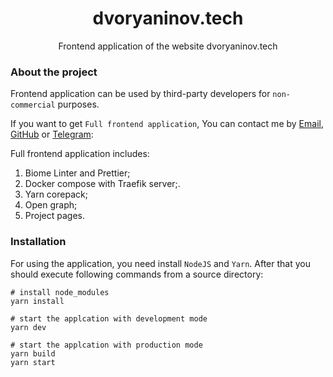 <h1 align="center">dvoryaninov.tech</h1>
<p align="center">Frontend application of the website dvoryaninov.tech</p>

### About the project

Frontend application can be used by third-party developers for `non-commercial` purposes. 

If you want to get `Full frontend application`, You can contact me by [Email](mailto:12072000@mail.ru), [GitHub](https://github.com/PaviliuS) or [Telegram](https://t.me/pavel_dvoryaninov):

Full frontend application includes:
1. Biome Linter and Prettier; 
2. Docker compose with Traefik server;.
3. Yarn corepack;
4. Open graph;
5. Project pages.

### Installation

For using the application, you need install `NodeJS` and `Yarn`. After that you should execute following commands from a source directory:
```
# install node_modules
yarn install

# start the applcation with development mode
yarn dev

# start the applcation with production mode
yarn build
yarn start
```
